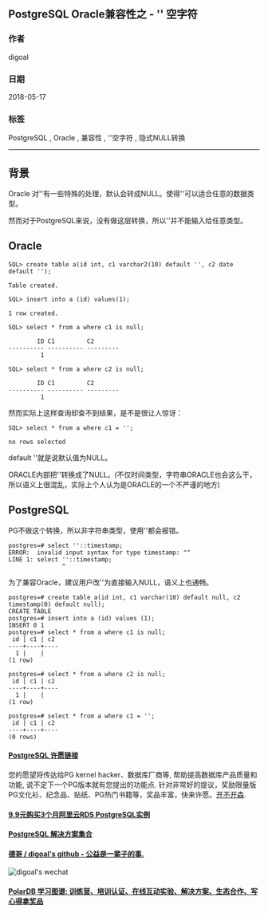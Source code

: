 ## PostgreSQL Oracle兼容性之 - '' 空字符  
                                                             
### 作者                                                             
digoal                                                             
                                                             
### 日期                                                             
2018-05-17                                                           
                                                             
### 标签                                                             
PostgreSQL , Oracle , 兼容性 , ''空字符 , 隐式NULL转换   
                                                             
----                                                             
                                                             
## 背景         
Oracle 对''有一些特殊的处理，默认会转成NULL。使得''可以适合任意的数据类型。  
  
然而对于PostgreSQL来说，没有做这层转换，所以''并不能输入给任意类型。  
  
## Oracle  
  
```  
SQL> create table a(id int, c1 varchar2(10) default '', c2 date default '');  
  
Table created.  
  
SQL> insert into a (id) values(1);  
  
1 row created.  
  
SQL> select * from a where c1 is null;  
  
        ID C1         C2  
---------- ---------- ---------  
         1  
  
SQL> select * from a where c2 is null;  
  
        ID C1         C2  
---------- ---------- ---------  
         1  
```  
  
然而实际上这样查询却查不到结果，是不是很让人惊讶：  
  
```  
SQL> select * from a where c1 = '';  
  
no rows selected  
```  
  
default ''就是说默认值为NULL。  
  
ORACLE内部把''转换成了NULL。(不仅时间类型，字符串ORACLE也会这么干，所以语义上很混乱，实际上个人认为是ORACLE的一个不严谨的地方)  
  
## PostgreSQL   
PG不做这个转换，所以非字符串类型，使用''都会报错。  
  
```  
postgres=# select ''::timestamp;  
ERROR:  invalid input syntax for type timestamp: ""  
LINE 1: select ''::timestamp;  
               ^  
```  
  
为了兼容Oracle，建议用户改''为直接输入NULL，语义上也通畅。  
  
```  
postgres=# create table a(id int, c1 varchar(10) default null, c2 timestamp(0) default null);  
CREATE TABLE  
postgres=# insert into a (id) values (1);  
INSERT 0 1  
postgres=# select * from a where c1 is null;  
 id | c1 | c2   
----+----+----  
  1 |    |   
(1 row)  
  
postgres=# select * from a where c2 is null;  
 id | c1 | c2   
----+----+----  
  1 |    |   
(1 row)  
  
postgres=# select * from a where c1 = '';  
 id | c1 | c2   
----+----+----  
(0 rows)  
```  
  
    
  
  
  
  
  
  
  
  
  
  
  
  
  
  
  
  
  
  
  
  
  
  
  
  
  
  
  
  
  
  
  
  
  
  
  
  
  
  
  
  
  
  
  
  
  
  
  
  
  
  
  
  
  
  
  
  
  
  
  
  
  
  
  
  
  
  
  
  
  
  
  
  
  
#### [PostgreSQL 许愿链接](https://github.com/digoal/blog/issues/76 "269ac3d1c492e938c0191101c7238216")
您的愿望将传达给PG kernel hacker、数据库厂商等, 帮助提高数据库产品质量和功能, 说不定下一个PG版本就有您提出的功能点. 针对非常好的提议，奖励限量版PG文化衫、纪念品、贴纸、PG热门书籍等，奖品丰富，快来许愿。[开不开森](https://github.com/digoal/blog/issues/76 "269ac3d1c492e938c0191101c7238216").  
  
  
#### [9.9元购买3个月阿里云RDS PostgreSQL实例](https://www.aliyun.com/database/postgresqlactivity "57258f76c37864c6e6d23383d05714ea")
  
  
#### [PostgreSQL 解决方案集合](https://yq.aliyun.com/topic/118 "40cff096e9ed7122c512b35d8561d9c8")
  
  
#### [德哥 / digoal's github - 公益是一辈子的事.](https://github.com/digoal/blog/blob/master/README.md "22709685feb7cab07d30f30387f0a9ae")
  
  
![digoal's wechat](../pic/digoal_weixin.jpg "f7ad92eeba24523fd47a6e1a0e691b59")
  
  
#### [PolarDB 学习图谱: 训练营、培训认证、在线互动实验、解决方案、生态合作、写心得拿奖品](https://www.aliyun.com/database/openpolardb/activity "8642f60e04ed0c814bf9cb9677976bd4")
  
